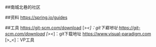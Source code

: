 ##南城北巷的社区

##资料
https://spring.io/guides   
[^_^]:SpringBoot所有技术示例集合
https://spring.io/guides/gs/serving-web-content/ 
[^_^]:web前端开发示例
https://elasticsearch.cn/explore  
[^_^]:elasticsearch技术
https://developer.github.com/v3/guides/managing-deploy-keys/#deploy-keys
[^_^]:远程连接本地的秘钥配置方法(https/ssh)
https://v3.bootcss.com/getting-started/
[^_^]:BootStrap框架开发示例
https://developer.github.com/apps/building-github-apps/creating-a-github-app/
[^_^]:Github OAuth市场的API开发接口对接
https://docs.spring.io/spring-boot/docs/2.0.0.RC1/reference/htmlsingle/#boot-features-embedded-database-support
[^_^]:Spring配置mybatis的官方文档
http://mybatis.org/spring-boot-starter/mybatis-spring-boot-autoconfigure/
[^_^]:SpringBoot集成mybatis文档

##工具
https://git-scm.com/download 
[>_<]：git下载地址
https://git-scm.com/download [>_<]：git下载地址
https://www.visual-paradigm.com [>_<]：VP工具

